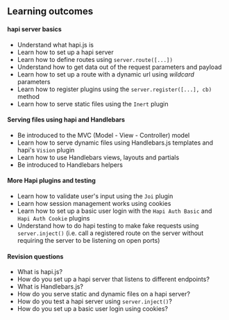 ## Learning outcomes

#### hapi server basics
- Understand what hapi.js is
- Learn how to set up a hapi server
- Learn how to define routes using `server.route([...])`
- Understand how to get data out of the request parameters and payload
- Learn how to set up a route with a dynamic url using *wildcard* parameters
- Learn how to register plugins using the `server.register([...], cb)` method
- Learn how to serve static files using the `Inert` plugin

#### Serving files using hapi and Handlebars
- Be introduced to the MVC (Model - View - Controller) model
- Learn how to serve dynamic files using Handlebars.js templates and hapi's
  `Vision` plugin
- Learn how to use Handlebars views, layouts and partials
- Be introduced to Handlebars helpers

#### More Hapi plugins and testing
- Learn how to validate user's input using the `Joi` plugin
- Learn how session management works using cookies
- Learn how to set up a basic user login with the `Hapi Auth Basic` and `Hapi
  Auth Cookie` plugins
- Understand how to do hapi testing to make fake requests using `server.inject()`
  (i.e. call a registered route on the server without requiring the server to be
  listening on open ports)

#### Revision questions
- What is hapi.js?
- How do you set up a hapi server that listens to different endpoints?
- What is Handlebars.js?
- How do you serve static and dynamic files on a hapi server?
- How do you test a hapi server using `server.inject()`?
- How do you set up a basic user login using cookies?
